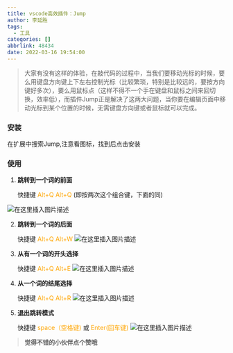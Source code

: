 ```yaml
---
title: vscode高效插件：Jump
author: 李延胜
tags:
  - 工具
categories: []
abbrlink: 48434
date: 2022-03-16 19:54:00
---
```



> 大家有没有这样的体验，在敲代码的过程中，当我们要移动光标的时候，要么用键盘方向键上下左右控制光标（比较繁琐，特别是比较远的，要按方向键好多次），要么用鼠标点（这样不得不一个手在键盘和鼠标之间来回切换，效率低），而插件Jump正是解决了这两大问题，当你要在编辑页面中移动光标到某个位置的时候，无需键盘方向键或者鼠标就可以完成。

### 安装

在扩展中搜索Jump,注意看图标，找到后点击安装



### 使用

1. **跳转到一个词的前面**    

    快捷键   <font color='orange'>Alt+Q   Alt+Q</font>   (即按两次这个组合键，下面的同)
    
![在这里插入图片描述](https://img-blog.csdnimg.cn/eebc669ebdfc4a3babc181c56e34f88c.gif#pic_center)

2. **跳转到一个词的后面**

    快捷键   <font color='orange'>Alt+Q   Alt+W</font>
    ![在这里插入图片描述](https://img-blog.csdnimg.cn/345968dbd7a94ba3b2d5e1221517293b.gif#pic_center)


3. **从有一个词的开头选择**

    快捷键    <font color='orange'>Alt+Q    Alt+E</font>
    ![在这里插入图片描述](https://img-blog.csdnimg.cn/f80360d15b8142a3847bfc262ea0a869.gif#pic_center)


4. **从一个词的结尾选择**

    快捷键    <font color='orange'>Alt+Q    Alt+R</font>
    ![在这里插入图片描述](https://img-blog.csdnimg.cn/e68e22bbfd2e423bb20f8cd768316532.gif#pic_center)


5. **退出跳转模式** 

    快捷键   <font color='orange'> space（空格键)</font>   或   <font color='orange'>Enter(回车键)</font>
    ![在这里插入图片描述](https://img-blog.csdnimg.cn/c1a103e1343142d098fbb77042ef643f.gif#pic_center)


> **觉得不错的小伙伴点个赞哦**
